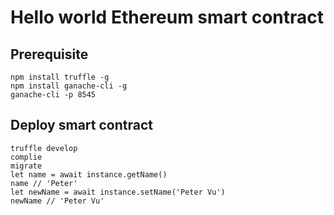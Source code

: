 # Hello world Ethereum smart contract
## Prerequisite
```
npm install truffle -g
npm install ganache-cli -g
ganache-cli -p 8545
```
## Deploy smart contract
```
truffle develop
complie
migrate
let name = await instance.getName()
name // 'Peter'
let newName = await instance.setName('Peter Vu')
newName // 'Peter Vu'
```